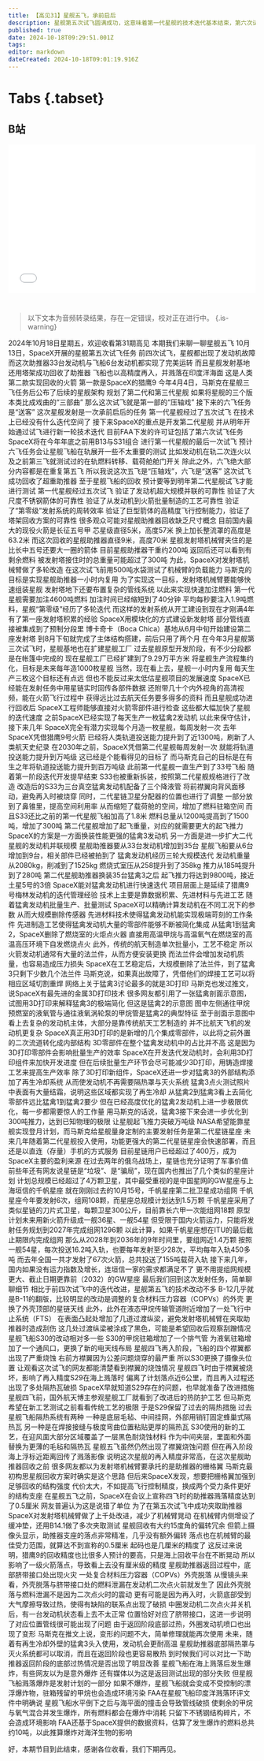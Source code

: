 ```yaml
---
title: 【高见31】星舰五飞，承前启后
description: 星舰第五次试飞圆满成功，这意味着第一代星舰的技术迭代基本结束，第六次试飞预计只是一次高度重复的任务。接下来SpaceX的重点是开发迭代第二代星舰。从SpaceX目前的进度来看，接下来几年，星舰有潜力实现每年万吨级轨道投送。
published: true
date: 2024-10-18T09:29:51.001Z
tags: 
editor: markdown
dateCreated: 2024-10-18T09:01:19.916Z
---
```


# Tabs {.tabset}

## B站

<div style="position: relative; padding: 30% 45%;">
<iframe style="position: absolute; width: 100%; height: 100%; left: 0; top: 0;" src="//player.bilibili.com/player.html?&bvid=BV1u5yTYXE4s&page=1&as_wide=1&high_quality=1&danmaku=1&autoplay=0" scrolling="no" border="0" frameborder="no" framespacing="0" allowfullscreen="true"></iframe>
</div>


#

> 以下文本为音频转录结果，存在一定错误，校对正在进行中。
{.is-warning}

2024年10月18日星期五，欢迎收看第31期高见
本期我们来聊一聊星舰五飞
10月13日，SpaceX开展的星舰第五次试飞任务
前四次试飞，星舰都出现了发动机故障
而这次助推器33台发动机与飞船6台发动机都实现了完美运转
而且星舰发射基地还用塔架成功回收了助推器
飞船也以高精度再入，并溅落在印度洋海面
这是人类第二款实现回收的火箭
第一款是SpaceX的猎鹰9
今年4月4日，马斯克在星舰三飞任务后公布了后续的星舰架构
规划了第二代和第三代星舰
如果将星舰的三个版本类比成戏曲的“三部曲”
那么这次试飞就是第一部的“压轴戏”
接下来的六飞任务是“送客”
这次星舰发射是一次承前启后的任务
第一代星舰经过了五次试飞
在技术上已经没有什么迭代空间了
接下来SpaceX的重点是开发第二代星舰
并从明年开始通过试飞进行新一轮技术迭代
目前FAA下发的许可证包括了第六次试飞任务
SpaceX将在今年年底之前用B13与S31组合
进行第一代星舰的最后一次试飞
预计六飞任务会让星舰飞船在轨展开一些不太重要的测试
比如发动机在轨二次连火以及之前第三飞就测试过的在轨燃料转移、载荷舱舱门开关
除此之外，六飞绝大部分内容都是在重复第五飞
所以我说这次五飞是“压轴戏”，六飞是“送客”
这次试飞成功回收了超重助推器
至于星舰飞船的回收
预计要等到明年第二代星舰试飞才能进行测试
第一代星舰经过五次试飞
验证了发动机超大规模并联的可靠性
验证了大尺度不锈钢箭体的可靠性
验证了从发动机到火箭批量制造的工艺可靠性
验证了“第零级”发射系统的周转效率
验证了巨型箭体的高精度飞行控制能力，验证了塔架回收方案的可靠性
很多观众可能对星舰助推器回收缺乏尺寸概念
目前国内最大的现役火箭是长征五号甲
芯星级直径5米，高度57米
换上加长整流罩的高度是63.2米
而这次回收的星舰助推器直径9米，高度70米
星舰发射塔机械臂夹住的是比长中五号还要大一圈的箭体
目前星舰助推器干重约200吨
返回后还可以看到有剩余燃料
被发射塔接住时的总重量可能超过了300吨
为此，SpaceX对发射塔机械臂做了多轮改造
在这次试飞前用500吨水袋测试了机械臂的负载能力
马斯克的目标是实现星舰助推器一小时内复用
为了实现这一目标，发射塔机械臂要能够快速组装星舰
发射塔地下还要布置复杂的管线系统
以此来实现快速加注燃料
第一代星舰需要加注4600吨燃料
加注时间已经缩短到了40分钟
平均每秒要注入1.9吨燃料，星舰“第零级”经历了多轮迭代
而这样的发射系统从开工建设到现在才刚满4年
有了第一座发射塔积累的经验
SpaceX用模块化的方式建设新发射塔
部分管线直接被集成到了预制分段里
博卡奇卡（Boca Chica）基地从6月中旬开始建设第二座发射塔
到8月下旬就完成了主体结构搭建，前后只用了两个月
在今年3月星舰第三次试飞时，星舰基地也在扩建星舰工厂
过去星舰原型开发阶段，有不少分段都是在帐篷中完成的
现在星舰工厂已经扩建到了9.29万平方米
将星舰生产流程集约化，目标是未来每年造1000枚星舰
当然，现在看上去，星舰一小时内复用
每天生产三枚这个目标还有点远
但也不能反过来太低估星舰项目的发展速度
SpaceX已经能在发射任务中用星链实时回传各部件数据
还附带几十个内外视角的高清视频，能在火箭飞行过程中
获得远比过去航天任务要多得多的资料
而且星舰成功进行回收后
SpaceX工程师能够直接对火箭零部件进行检查
这些都大幅加快了星舰的迭代速度
之前SpaceX已经实现了每天生产一枚猛禽2发动机
以此来保守估计，接下来几年
SpaceX完全有潜力实现每个月造一枚星舰，每周发射一次
去年SpaceX凭借猎鹰9号火箭
已经将人类轨道投送能力提升到了近1300吨，刷新了人类航天史纪录
在2030年之前，SpaceX凭借第二代星舰每周发射一次
就能将轨道投送能力提升到万吨级
这已经是个能看得见的目标了
而马斯克自己的目标是在有生之年将轨道投送能力提升到百万吨级
此前第一代星舰一直生产到了33号飞船
随着第一阶段迭代开发提早结束
S33也被重新拆装，按照第二代星舰规格进行了改造
改造后的S33为三台真空猛禽发动机配备了三个降液管
将前襟翼向背风面移动，避免再入时被烧穿
同时，二代星链卫星分配器的位置也进行了调整
一部分放到了鼻锥里，提高空间利用率
从而缩短了载荷舱的空间，增加了燃料驻箱空间
而且S33还比之前的第一代星舰飞船加高了1.8米
燃料总量从1200吨提高到了1500吨，增加了300吨
第二代星舰增加了起飞重量，对应的就需要更大的起飞推力
SpaceX的方案是一方面换装性能更强的猛禽3发动机
另一方面是进一步扩大二代星舰的发动机并联规模
星舰助推器要从33台发动机增加到35台
星舰飞船要从6台增加到9台，相关部件已经被拍到了
猛禽发动机经历三轮大规模迭代
发动机重量从2080kg，削减到了1525kg
燃烧式室压从258提升到了358kg
推力从185吨提升到了280吨
第二代星舰助推器换装35台猛禽3之后
起飞推力将达到9800吨，接近土星5号的3倍
SpaceX能对猛禽发动机进行快速迭代
项目层面上是延续了猎鹰9号梅林发动机的迭代管理经验
技术上主要是靠数据积累、先进材料与先进工艺
随着猛禽发动机批量生产、批量测试
SpaceX可以精确计算发动机在不同工况下的参数
从而大规模删除传感器
先进材料技术使得猛禽发动机能实现极端苛刻的工作条件
先进制造工艺使得猛禽发动机大量的零部件能够不断被简化集成
从猛禽1到猛禽2，SpaceX删除了燃烧室的火炬点火器
直接用高温甲烷与高温氧气在燃烧室的高温高压环境下自发燃烧点火
此外，传统的航天制造单次批量小，工艺不稳定
所以火箭发动机通常有大量的法兰件，从而方便安装更换
而法兰件会增加发动机质量，也容易造成压力损失
SpaceX在工艺稳定后，大规模删除了法兰件，到了猛禽3只剩下少数几个法兰件
马斯克说，如果真出故障了，凭借他们的焊接工艺可以将相应区域切割重焊
网络上关于猛禽3讨论最多的就是3D打印
马斯克也发过推文，说SpaceX有最先进的金属3D打印技术
很多网友都引用了一张猛禽剖面示意图，试图用3D打印来解释猛禽3的极端简化
但这是猛禽2的示意图
图中左侧通往甲烷预燃室的液氧管与通往液氧涡轮泵的甲烷管是猛禽2的典型特征
至于剖面示意图中看上去复杂的发动机主体，大部分是靠传统航天工艺制造的
并不比航天飞机的发动机更复杂
SpaceX真正用3D打印的是新增的几个集成零部件，以此将之前外置的二次流道转化成内部结构
3D零部件在整个猛禽发动机中的占比并不高
这是因为3D打印零部件会影响批量生产的效率
SpaceX在开发迭代发动机时，会利用3D打印组件来加快开发进度
但在后续批量生产环节会尽可能减少3D打印，用铸造焊接工艺来提高生产效率
除了3D打印新组件，SpaceX还进一步对猛禽3的外部结构添加了再生冷却系统
从而使发动机不再需要隔热罩与灭火系统
猛禽3点火测试照片中表面有大量结霜，说明这些区域都实现了再生冷却
从猛禽2到猛禽3看上去简化零部件远比猛禽1到猛禽2要少
但在已经高度优化的猛禽2发动机上进一步极限优化，每一步都需要惊人的工作量
用马斯克的话说，猛禽3接下来会进一步优化到300吨推力，达到已知物理的极限
让星舰起飞推力突破万吨级
NASA希望能靠星舰实现登月计划，而马斯克给星舰量身定制的主要发射任务是第二代星链星座
未来几年随着第二代星舰投入使用，功能更强大的第二代星链星座会快速部署，而且还是以直连（存量）手机的方式服务
目前星链用户已经超过了400万，成为SpaceX主要的盈利来源
在过去两年的俄乌战场上，星链也充分证明了军事价值
前些年还有网友说星链是“垃圾”、是“骗局”，现在国内也推出了几个类似的星座计划
计划总规模已经超过了4万颗卫星，其中最受重视的是中国星网的GW星座与上海垣信的千帆星座
就在刚刚过去的10月15号，千帆星座第二批卫星成功组网
千帆星座今年要发射6次，组网108颗，而星座总规模计划达到1.5万颗
千帆星座采用了类似星链的刀片式卫星，每颗卫星300公斤，目前靠长六甲一次能组网18颗
原型计划未来用新火箭升级成一舰36星、一舰54星
但受限于国内火箭运力，只能将发射任务规划到2027年完成组网1296颗
以此计算，如果千帆星座想在ITU的最后截止期限内完成组网
那么从2028年到2036年的9年时间里，要组网近1.4万颗
按照一舰54星，每次投送16.2吨入轨，也要每年发射至少28次，平均每年入轨450多吨
而去年全国一共才发射了67次火箭，总共投送了155吨载荷入轨
接下来几年，国内如果没有运力指数及增长，连垣信一家的需求都满足不了
更不用提组网规模更大、截止日期更靠前（2032）的GW星座
最后我们回到这次发射任务，简单聊聊细节
相比于前四次试飞中的迭代改进，星舰第五飞的技术改动不多
B-12几乎就是B-11的翻版，比较明显的改动是调整的复合材料压力容器（COPVs）的外壳
更换了外壳顶部的星链天线
此外，此外在液态甲烷传输管道附近增加了一处飞行中止系统（FTS）
在表面凸起处增加了几道过渡纵梁，避免发射塔机械臂在夹取助推器时造成刮伤
这几处过渡纵梁被涂成了黑色，可能是希望回收后观察刮蹭情况
星舰飞船S30的改动相对多一些
S30的甲烷驻箱增加了一个排气管
为液氧驻箱增加了一个通风口，更换了新的电天线布局
星舰四飞再入阶段，飞船的四个襟翼都出现了严重烧蚀
右前方襟翼因为公差问题烧穿的最严重
所以S30更换了摄像头位置
让观看这次试飞的网友都能清楚看到襟翼的烧蚀情况
星舰四飞时由于襟翼被烧坏，影响了再入精度S29在海上溅落时
偏离了计划落点近6公里，而且再入过程还出现了多处隔热瓦破损
SpaceX早就知道S29存在的问题，也早就准备了改进措施
星舰四飞前，国外航天博主参观星舰工厂就看到了改进后的热防护工艺
但马斯克希望在新工艺测试之前看看传统工艺的极限
于是S29保留了过去的隔热措施
过去星舰飞船隔热系统有两种
一种是底层毛毡、中间挂网，外部用销钉固定蜂巢式隔热瓦
另一种是在焊接接缝与极度弯曲位置粘贴更厚的隔热瓦
S30使用的新的工艺，在迎风面大部分区域覆盖了一层黑色耐烧蚀材料
作为中间夹层，里面和外面替换为更薄的毛毡和隔热瓦
星舰五飞虽然仍然出现了襟翼烧蚀问题
但在再入阶段海上浮标近距离回传了溅落影像
说明这次星舰的再入精度非常高，在这次星舰助推器回收之前
很多网友都以为发射塔机械臂要承托的是助推器的栅格翼
马斯克最初构思星舰回收方案时确实是这个思路
但后来SpaceX发现，想要把栅格翼加强到足够回收的结构强度
代价太大，不如提高飞行控制精度，换成两个受力条件更好的结构支座
在星舰五飞之前，SpaceX在会议上宣称四飞时的助推器溅落精度达到了0.5厘米
网友普遍认为这是说错了单位
为了在第五次试飞中成功夹取助推器
SpaceX对发射塔机械臂做了上千处改进，减少了机械臂晃动
在机械臂内侧增设了缓冲垫，还用B14.1做了多次夹取测试
星舰回收有大约15度角的偏转冗余
但箭上摄像头显示，助推器支座的落点非常精准，几乎没有额外偏转
落点也在机械臂的最佳受力范围，就算达不到宣称的0.5厘米
起码也是几厘米的精度了
这反过来说明，猎鹰9的回收精度也比很多人预计的要高，只是海上回收平台在不断晃动
所以影响了一级火箭落点，导致看上去没有厘米级的精度
星舰助推器返回过程中，底部脐带接口处出现火灾
一处复合材料压力容器（COPVs）外壳脱落
从慢镜头来看，外壳脱落与脐带接口处的燃料泄漏在发动机二次点火前就发生了
因此外壳脱落与燃料泄漏不是因为二次点火时的震动
更有可能是因为再入时，火箭底部受到大气摩擦导致过热，使得有缺陷的联系点出现了破损
中圈发动机二次点火并关机后，有一台发动机状态看上去不太正常
位置恰好对应了脐带接口，这进一步说明了对应位置管线很可能出现了问题
由于返回阶段底部过热，外圈发动机喷口也出现了变形
马斯克在推文上说，变形的问题不大，简单修理就能再次使用
未来，随着有再生冷却外壁的猛禽3头入使用，发动机会更耐高温
星舰助推器底部隔热罩与灭火系统都可以取消，而且在返回阶段也更容易散热
到时候我们可以对比一下助推器返回阶段的底部过热情况是否出现了明显改善
星舰飞船在海上溅落后发生爆炸，有些网友以为是意外爆炸
还有媒体以为这是返回测试出现的部分失败
但星舰飞船溅落爆炸是发射计划的一部分
如果不爆炸，星舰飞船就会变成不受控制的漂浮爆炸物，驻箱残留的甲烷也会造成环境污染
FAA在星舰飞船印度洋溅落环评文件中明确说
星舰飞船水平倒下之后与海平面的撞击会导致管线破损
使剩余的甲烷与氧气混合并发生爆炸，所有燃料都会在爆炸中消耗
只留下不锈钢结构碎片，不会造成环境影响
FAA还基于SpaceX提供的数据资料，估算了发生爆炸的燃料总共约10吨，以此推算爆炸对海洋生物的影响

好，本期节目到此结束，感谢各位收看，我们下期再见。